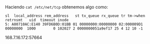 Haciendo `cat /etc/net/tcp` obtenemos algo como:
```
sl  local_address rem_address   st tx_queue rx_queue tr tm->when retrnsmt   uid  timeout inode
5: A80710AC:E140 39FD6B0D:01BB 01 00000000:00000000 02:000009D1 00000000  1000        0 102027 2 0000000051a9ef17 25 4 12 10 -1                                                         
```

168.7.16.172:57664